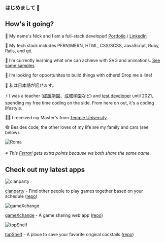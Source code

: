 ### はじめまして 👋
## How's it going?

🔭 My name's Nick and I am a full-stack developer! [Portfolio](https://www.nikoandpiko.me/ "Nick Roma's Portfolio") / [LinkedIn](https://www.linkedin.com/in/nikoandpiko/ "LinkedIn")

🔔 My tech stack includes PERN/MERN, HTML, CSS/SCSS, JavaScript, Ruby, Rails, and git.

🌱 I’m currently learning what one can achieve with SVG and animations. [See some samples](https://codepen.io/collection/DLokav "codepen sample collection")

👯 I’m looking for opportunites to build things with others! Drop me a line!

👄 私は日本語が話せます。

⚡ I was a teacher ([成蹊学園](https://www.seikei.ac.jp/gakuen/ "成蹊学園")、[成城学園](https://www.seijogakuen.ed.jp/chukou/ "成城学園")など) and [test developer](https://www.benesse.co.jp/gtec/ "GTEC") until 2021, spending my free time coding on the side. From here on out, it's a coding lifestyle.

👨‍🎓 I received my Master's from [Temple University](https://www.tuj.ac.jp/tesol/index.html "Temple TESOL Program").

😄 Besides code, the other loves of my life are my family and cars (see below).

![Roma](https://hips.hearstapps.com/hmg-prod.s3.amazonaws.com/images/2021-ferrari-roma-105-1599666401.jpg?crop=0.587xw:0.440xh;0.151xw,0.418xh&resize=400:* "Ferrari Roma")

###### ※ This [Ferrari](https://www.ferrari.com/en-PS/auto/ferrari-roma "Ferrari Roma") gets extra points because we both share the same name.

## Check out my latest apps

![clanparty](https://live.staticflickr.com/65535/50926173206_19d2679393.jpg "clanparty") 

[clanparty](http://www.clanparty.net/ "clanparty") - Find other people to play games together based on your schedule ([repo](https://github.com/nikoandpiko/clanparty "clanparty"))

![gameXchange](https://live.staticflickr.com/65535/50911153543_da124cfc24.jpg "gameXchange")

[gameXchange](https://gamexxxchange.herokuapp.com/ "gameXchange") - A game sharing web app ([repo](https://github.com/nikoandpiko/gamexchange))

![topShelf](https://live.staticflickr.com/65535/50918372742_388c21b50d.jpg "topShelf")

[topShelf](https://top-shelf.herokuapp.com/ "topShelf") - A place to save your favorite original cocktails ([repo](https://github.com/nikoandpiko/rails-mister-cocktail))
